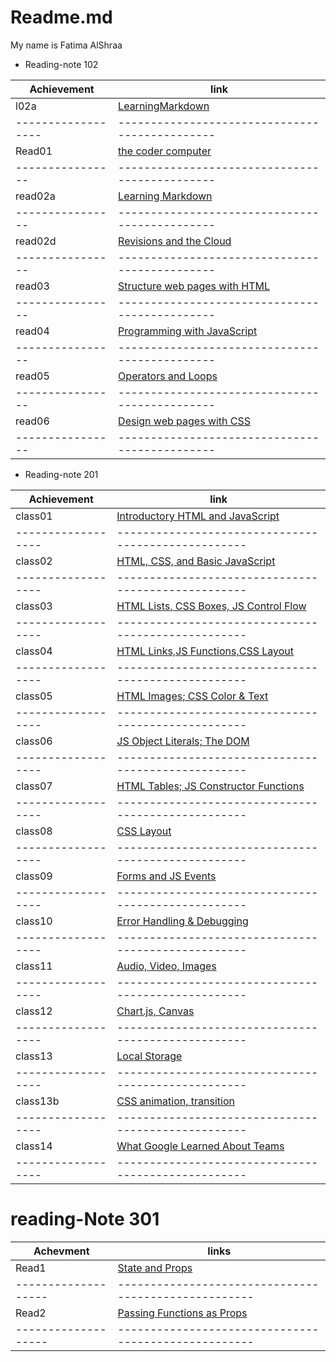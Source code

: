 # Readme.md

My name is Fatima AlShraa


+ Reading-note 102

Achievement       |       link                                   |
------------------| ---------------------------------------------|
  l02a            |   [LearningMarkdown](lab02a)                 |                 
------------------|----------------------------------------------|
  Read01          |   [the coder computer](raed01)               |
  ----------------|----------------------------------------------|
  read02a         |   [Learning Markdown](read02a)               |
  ----------------|----------------------------------------------|
  read02d         |   [Revisions and the Cloud](read02b)         |
  ----------------|----------------------------------------------|
  read03          |   [Structure web pages with HTML](read03)    |
  ----------------|----------------------------------------------|
  read04          |   [Programming with JavaScript](read04)      |
  ----------------|----------------------------------------------|
  read05          |   [Operators and Loops](read05)              |
  ----------------|----------------------------------------------|
  read06          |   [Design web pages with CSS](read06)        |
  ----------------|----------------------------------------------|





+ Reading-note 201


Achievement       |        link                                       |
------------------|---------------------------------------------------|
class01           |   [Introductory HTML and JavaScript](class01)     |
------------------|---------------------------------------------------|        
class02           |   [HTML, CSS, and Basic JavaScript](class02)      |
------------------|---------------------------------------------------|
class03           |  [HTML Lists, CSS Boxes, JS Control Flow](class03)|
------------------|---------------------------------------------------|
class04           | [HTML Links,JS Functions,CSS Layout](class04)     |
------------------|---------------------------------------------------|
class05           |   [HTML Images; CSS Color & Text](class05)        |
------------------|---------------------------------------------------|
class06           |  [JS Object Literals; The DOM](class06)           |
------------------|---------------------------------------------------|
class07           |  [ HTML Tables; JS Constructor Functions](class07)|
------------------|---------------------------------------------------|
class08           |  [CSS Layout](class08)                            |
------------------|---------------------------------------------------|
class09           |  [Forms and JS Events](class09)                   |
------------------|---------------------------------------------------|
class10           |  [Error Handling & Debugging](class10)            |
------------------|---------------------------------------------------|
class11           |  [ Audio, Video, Images](class11)                 |
------------------|---------------------------------------------------|
class12           |  [Chart.js, Canvas](class12)                      |
------------------|---------------------------------------------------|
class13           |  [Local Storage](class13)                         |
------------------|---------------------------------------------------|
class13b          |   [CSS animation, transition](class13b)           |                     
------------------|---------------------------------------------------|
class14           |   [What Google Learned About Teams](class14)      |
------------------|---------------------------------------------------|


# reading-Note 301 


Achevment          |    links                                           |
-------------------|----------------------------------------------------|
Read1              | [State and Props](Read1)                           |
-------------------|----------------------------------------------------|
Read2              | [Passing Functions as Props](Read2)                |
-------------------|----------------------------------------------------|